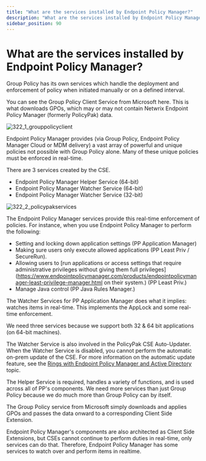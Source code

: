 ```yaml
---
title: "What are the services installed by Endpoint Policy Manager?"
description: "What are the services installed by Endpoint Policy Manager?"
sidebar_position: 90
---
```


# What are the services installed by Endpoint Policy Manager?

Group Policy has its own services which handle the deployment and enforcement of policy when
initiated manually or on a defined interval.

You can see the Group Policy Client Service from Microsoft here. This is what downloads GPOs, which
may or may not contain Netwrix Endpoint Policy Manager (formerly PolicyPak) data.

![322_1_grouppolicyclient](/images/endpointpolicymanager/install/322_1_grouppolicyclient.webp)

Endpoint Policy Manager provides (via Group Policy, Endpoint Policy Manager Cloud or MDM delivery) a
vast array of powerful and unique policies not possible with Group Policy alone. Many of these
unique policies must be enforced in real-time.

There are 3 services created by the CSE.

- Endpoint Policy Manager Helper Service (64-bit)
- Endpoint Policy Manager Watcher Service (64-bit)
- Endpoint Policy Manager Watcher Service (32-bit)

![322_2_policypakservices](/images/endpointpolicymanager/install/322_2_endpointpolicymanagerservices.webp)

The Endpoint Policy Manager services provide this real-time enforcement of policies. For instance,
when you use Endpoint Policy Manager to perform the following:

- Setting and locking down application settings (PP Application Manager)
- Making sure users only execute allowed applications (PP Least Priv / SecureRun).
- Allowing users to [run applications or access settings that require administrative privileges
  without giving them full
  privileges](https://www.endpointpolicymanager.com/products/endpointpolicymanager-least-privilege-manager.html on their
  system.) (PP Least Priv.)
- Manage Java control (PP Java Rules Manager.)

The Watcher Services for PP Application Manager does what it implies: watches items in real-time.
This implements the AppLock and some real-time enforcement.

We need three services because we support both 32 & 64 bit applications (on 64-bit machines).

The Watcher Service is also involved in the PolicyPak CSE Auto-Updater. When the Watcher Service is
disabled, you cannot perform the automatic on-prem update of the CSE. For more information on the
automatic update feature, see the
[Rings with Endpoint Policy Manager and Active Directory](/docs/endpointpolicymanager/gettingstarted/upgrade/rings/activedirectory.md) topic.

The Helper Service is required, handles a variety of functions, and is used across all of PP's
components. We need more services than just Group Policy because we do much more than Group Policy
can by itself.

The Group Policy service from Microsoft simply downloads and applies GPOs and passes the data onward
to a corresponding Client Side Extension.

Endpoint Policy Manager's components are also architected as Client Side Extensions, but CSEs cannot
continue to perform duties in real-time, only services can do that. Therefore, Endpoint Policy
Manager has some services to watch over and perform items in realtime.
